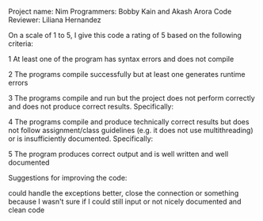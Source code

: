 Project name: Nim
Programmers: Bobby Kain and Akash Arora
Code Reviewer: Liliana Hernandez

On a scale of 1 to 5, I give this code a rating of 5 based on the following criteria:

1  At least one of the program has syntax errors and does not compile

2  The programs compile successfully but at least one generates runtime errors

3  The programs compile and run but the project does not perform correctly and does not produce correct results.
Specifically:

4  The programs compile and produce technically correct results but does not follow assignment/class guidelines (e.g. it does not use multithreading) or is insufficiently documented.
Specifically:

5  The program produces correct output and is well written and well documented

Suggestions for improving the code:

could handle the exceptions better, close the connection or something because I wasn't sure if I could still input or not
nicely documented and clean code


